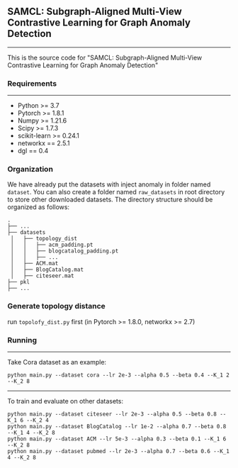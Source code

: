 ## SAMCL: Subgraph-Aligned Multi-View Contrastive Learning for Graph Anomaly Detection
___
This is  the source code for "SAMCL: Subgraph-Aligned Multi-View Contrastive Learning for Graph Anomaly Detection"


### Requirements
___
- Python >= 3.7
- Pytorch >= 1.8.1
- Numpy >= 1.21.6
- Scipy >= 1.7.3
- scikit-learn >= 0.24.1
- networkx == 2.5.1
- dgl == 0.4


### Organization

We have already put the datasets with inject anomaly in folder named `dataset`. You can also create a folder named `raw_datasets` in root directory to store other downloaded datasets. The directory structure should be organized as follows: 

```
.
├── ...
├── datasets
 │   ├── topology_dist
 │   │   ├── acm_padding.pt
 │   │   ├── blogcatalog_padding.pt
 │   │   ├── ...
 │   ├── ACM.mat
 │   ├── BlogCatalog.mat
 │   ├── citeseer.mat
├── pkl
├── ...
```

### Generate topology distance 
   run `topolofy_dist.py` first (in Pytorch >= 1.8.0, networkx >= 2.7)
   
### Running
___
Take Cora dataset as an example:

    python main.py --dataset cora --lr 2e-3 --alpha 0.5 --beta 0.4 --K_1 2 --K_2 8
___
To train and evaluate on other datasets:

    python main.py --dataset citeseer --lr 2e-3 --alpha 0.5 --beta 0.8 --K_1 6 --K_2 4
    python main.py --dataset BlogCatalog --lr 1e-2 --alpha 0.7 --beta 0.8 --K_1 4 --K_2 8
    python main.py --dataset ACM --lr 5e-3 --alpha 0.3 --beta 0.1 --K_1 6 --K_2 8
    python main.py --dataset pubmed --lr 2e-3 --alpha 0.7 --beta 0.6 --K_1 4 --K_2 8

